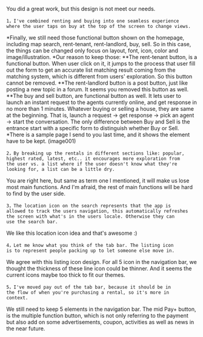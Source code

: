 You did a great work, but this design is not meet our needs.
```
1，I've combined renting and buying into one seamless experience 
where the user taps on buy at the top of the screen to change views.
```
*Finally, we still need those functional button shown on the homepage, including map search, rent-tenant, rent-landlord, buy, sell. So in this case, the things can be changed only focus on layout, font, icon, color and image/illustration.
*Our reason to keep those:
**The rent-tenant button, is a functional button. When user click on it, it jumps to the process that user fill out the form to get an accurate list matching result coming from the matching system, which is different from users' exploration. So this button cannot be removed.
**The rent-landlord button is a post button, just like posting a new topic in a forum. It seems you removed this button as well.
**The buy and sell button, are functional button as well. It lets user to launch an instant request to the agents currently online, and get response in no more than 1 minutes. Whatever buying or selling a house, they are same at the beginning. That is, launch a request -> get response -> pick an agent -> start the conversation. The only difference between Buy and Sell is the entrance start with a specific form to distinguish whether Buy or Sell.
*There is a sample page I send to you last time, and it shows the element have to be kept. (image001)
``` 
2，By breaking up the rentals in different sections like: popular, 
highest rated, latest, etc.. it encourages more exploration from 
the user vs. a list where if the user doesn't know what they're 
looking for, a list can be a little dry.
```    
You are right here, but same as term one I mentioned, it will make us lose most main functions. And I'm afraid, the rest of main functions will be hard to find by the user side.
```
3，The location icon on the search represents that the app is 
allowed to track the users navigation, this automatically refreshes 
the screen with what's in the users locale. Otherwise they can 
use the search bar.
```
We like this location icon idea and that's awesome :)
```
4，Let me know what you think of the tab bar. The listing icon 
is to represent people packing up to let someone else move in.
```
We agree with this listing icon design.
For all 5 icon in the navigation bar, we thought the thickness of these line icon could be thinner.  And it seems the current icons maybe too thick to fit our themes.
```
5，I've moved pay out of the tab bar, because it should be in 
the flow of when you're purchasing a rental, so it's more in 
context.
```
We still need to keep 5 elements in the navigation bar. 
The mid Pay+ button, is the multiple function button, which is not only referring to the payment but also add on some advertisements, coupon, activities as well as news in the near future. 
